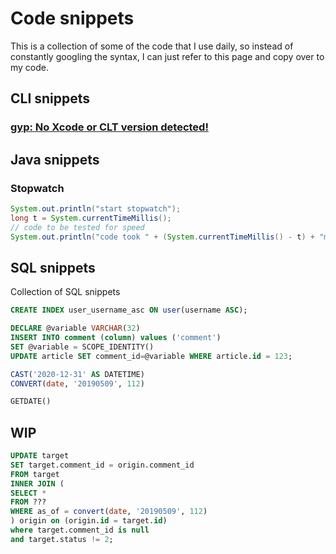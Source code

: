 # Code snippets

This is a collection of some of the code that I use daily, so instead of constantly googling the syntax, I can just refer to this page and copy over to my code. 

## CLI snippets

### [gyp: No Xcode or CLT version detected!](https://gist.github.com/kevinngth/5e4098deaf7d2c89a3266075d0d764f7)

## Java snippets

### Stopwatch
```java
System.out.println("start stopwatch");
long t = System.currentTimeMillis();
// code to be tested for speed
System.out.println("code took " + (System.currentTimeMillis() - t) + "ms to run"); 

```

## SQL snippets
Collection of SQL snippets

```SQL
CREATE INDEX user_username_asc ON user(username ASC);
```

```SQL
DECLARE @variable VARCHAR(32)
INSERT INTO comment (column) values ('comment')
SET @variable = SCOPE_IDENTITY()
UPDATE article SET comment_id=@variable WHERE article.id = 123;
```

```SQL
CAST('2020-12-31' AS DATETIME)
CONVERT(date, '20190509', 112)
```

```SQL
GETDATE()
```

## WIP
```SQL
UPDATE target
SET target.comment_id = origin.comment_id
FROM target
INNER JOIN (
SELECT *
FROM ??? 
WHERE as_of = convert(date, '20190509', 112)
) origin on (origin.id = target.id)
where target.comment_id is null
and target.status != 2;
```
